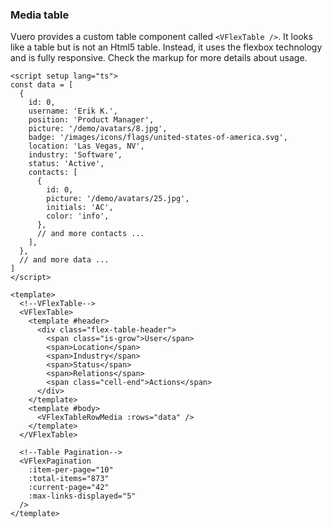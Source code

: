 ### Media table

Vuero provides a custom table component called `<VFlexTable />`.
It looks like a table but is not an Html5 table.
Instead, it uses the flexbox technology and is fully responsive.
Check the markup for more details about usage.

<!--code-->

```vue
<script setup lang="ts">
const data = [
  {
    id: 0,
    username: 'Erik K.',
    position: 'Product Manager',
    picture: '/demo/avatars/8.jpg',
    badge: '/images/icons/flags/united-states-of-america.svg',
    location: 'Las Vegas, NV',
    industry: 'Software',
    status: 'Active',
    contacts: [
      {
        id: 0,
        picture: '/demo/avatars/25.jpg',
        initials: 'AC',
        color: 'info',
      },
      // and more contacts ...
    ],
  },
  // and more data ...
]
</script>

<template>
  <!--VFlexTable-->
  <VFlexTable>
    <template #header>
      <div class="flex-table-header">
        <span class="is-grow">User</span>
        <span>Location</span>
        <span>Industry</span>
        <span>Status</span>
        <span>Relations</span>
        <span class="cell-end">Actions</span>
      </div>
    </template>
    <template #body>
      <VFlexTableRowMedia :rows="data" />
    </template>
  </VFlexTable>

  <!--Table Pagination-->
  <VFlexPagination
    :item-per-page="10"
    :total-items="873"
    :current-page="42"
    :max-links-displayed="5"
  />
</template>
```

<!--/code-->
